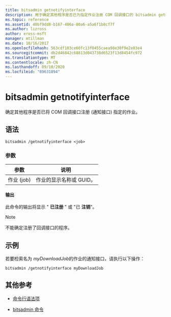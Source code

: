 ```yaml
---
title: bitsadmin getnotifyinterface
description: 用于确定其他程序是否已为指定作业注册 COM 回调接口的 bitsadmin getnotifyinterface 命令的参考文章。
ms.topic: reference
ms.assetid: 40bf9dd8-b167-406a-80a6-a5a6f1b8cf7f
ms.author: lizross
author: eross-msft
manager: mtillman
ms.date: 10/16/2017
ms.openlocfilehash: 563cdf103ce60fc13f0455caea98e30f9e2e03e4
ms.sourcegitcommit: db2d46842c68813d043738d6523f13d8454fc972
ms.translationtype: MT
ms.contentlocale: zh-CN
ms.lasthandoff: 09/10/2020
ms.locfileid: "89631894"
---
```

# <a name="bitsadmin-getnotifyinterface"></a>bitsadmin getnotifyinterface

确定其他程序是否已将 COM 回调接口注册 (通知接口) 指定的作业。

## <a name="syntax"></a>语法

```
bitsadmin /getnotifyinterface <job>
```

### <a name="parameters"></a>参数

| 参数 | 说明 |
| -------------- | -------------- |
| 作业 (job) | 作业的显示名称或 GUID。 |

#### <a name="output"></a>输出

此命令的输出将显示 " **已注册** " 或 "已 **注销**"。

> [!NOTE]
> 不能确定注册了回调接口的程序。

## <a name="examples"></a>示例

若要检索名为 *myDownloadJob*的作业的通知接口，请执行以下操作：

```
bitsadmin /getnotifyinterface myDownloadJob
```

## <a name="additional-references"></a>其他参考

- [命令行语法项](command-line-syntax-key.md)

- [bitsadmin 命令](bitsadmin.md)
